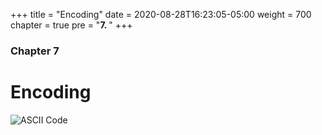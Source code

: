 +++
title = "Encoding"
date = 2020-08-28T16:23:05-05:00
weight = 700
chapter = true
pre = "<b>7. </b>"
+++

### Chapter 7

# Encoding

![ASCII Code](https://upload.wikimedia.org/wikipedia/commons/c/cf/USASCII_code_chart.png)
